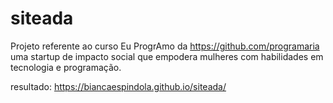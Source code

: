 # siteada
Projeto referente ao curso Eu ProgrAmo da https://github.com/programaria uma startup de impacto social que empodera mulheres com habilidades em tecnologia e programação.

resultado: https://biancaespindola.github.io/siteada/
